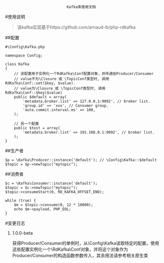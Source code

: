                                 Kafka库使用文档

#使用说明

>该kafka实现基于https://github.com/arnaud-lb/php-rdkafka

##配置
```
#\Config\Kafka.php

namespace Config;

class Kafka
{
    // 该配置用于实例化一个RdKafka\Conf配置对象，并传递给Producer/Consumer
    // value不为\Closure 或 \TopicConf类型时, 调用 RdKafka\Conf::set($key, $value).
    // value为\Closure 或 \TopicConf类型时, 调用 RdKafka\Conf::$key($value)
    public $default = array(
        'metadata.broker.list' => 127.0.0.1:9092', // broker list.
        'group.id' => 'xxx', // Consumer group.
        'auto.commit.interval.ms' => 100,
    );
    
    // 另一个配置
    public $test = array(
        'metadata.broker.list' => 192.168.0.1:9092', // broker list.
    );
}
```
##生产者
```
$p = \Kafka\Producer::instance('default'); // \Config\Kafka::$default
$topic = $p->newTopic("mytopic");
```
##消费者
```
$c = \Kafka\Consumer::instance('default');
$topic = $c->newTopic("mytopic");
$topic->consumeStart(0, RD_KAFKA_OFFSET_END);

while (true) {
    $m = $topic->consume(0, 12 * 10000);
    echo $m->payload, PHP_EOL;
}
```
#变更日志
1. 1.0.0-beta

    获得Producer/Consumer的单例时，从\Config\Kafka读取特定的配置，使用这些配置实例化一个\RdKafka\Conf对象，并将这个对象作为Producer/Consumer的构造函数参数传入，其余用法请参考相关原生类